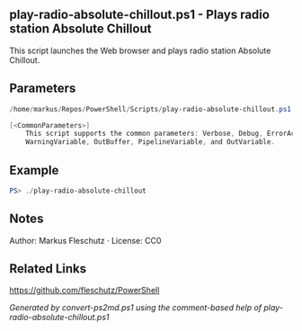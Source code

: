 ## play-radio-absolute-chillout.ps1 - Plays radio station Absolute Chillout

This script launches the Web browser and plays radio station Absolute Chillout.

## Parameters
```powershell
/home/markus/Repos/PowerShell/Scripts/play-radio-absolute-chillout.ps1 [<CommonParameters>]

[<CommonParameters>]
    This script supports the common parameters: Verbose, Debug, ErrorAction, ErrorVariable, WarningAction, 
    WarningVariable, OutBuffer, PipelineVariable, and OutVariable.
```

## Example
```powershell
PS> ./play-radio-absolute-chillout

```

## Notes
Author: Markus Fleschutz · License: CC0

## Related Links
https://github.com/fleschutz/PowerShell

*Generated by convert-ps2md.ps1 using the comment-based help of play-radio-absolute-chillout.ps1*
